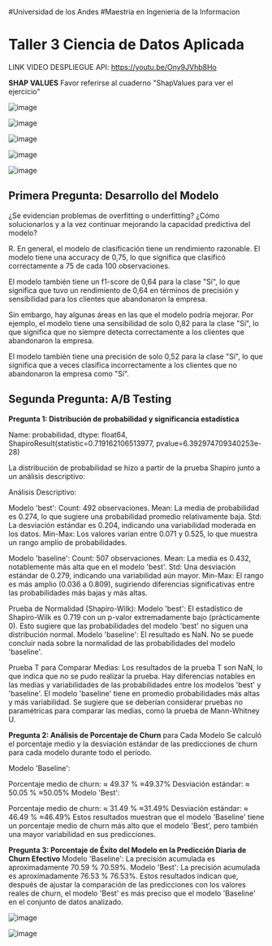 #Universidad de los Andes
#Maestria en Ingenieria de la Informacion
# Taller 3 Ciencia de Datos Aplicada


LINK VIDEO DESPLIEGUE API: https://youtu.be/Ony9JVhb8Ho

**SHAP VALUES** Favor referirse al cuaderno "ShapValues para ver el ejercicio"

![image](https://github.com/asertas14/taller3_ciencia_aplicada/assets/141885465/e9c24079-31e9-4a82-a6c9-885fb6f4fa48)

![image](https://github.com/asertas14/taller3_ciencia_aplicada/assets/141885465/47659a84-b557-417c-b84c-152237349688)

![image](https://github.com/asertas14/taller3_ciencia_aplicada/assets/141885465/ee8cbcd2-7a2c-4d00-b08f-59bf3d265d54)

![image](https://github.com/asertas14/taller3_ciencia_aplicada/assets/141885465/eabc9595-407e-424d-aa61-626f98344bde)

![image](https://github.com/asertas14/taller3_ciencia_aplicada/assets/141885465/64cf42a8-db8c-44b2-8448-30258767dc3a)


## Primera Pregunta: Desarrollo del Modelo
¿Se evidencian problemas de overfitting o underfitting? ¿Cómo solucionarlos y a la vez continuar mejorando la capacidad predictiva del modelo?

R. En general, el modelo de clasificación tiene un rendimiento razonable. El modelo tiene una accuracy de 0,75, lo que significa que clasificó correctamente a 75 de cada 100 observaciones.

El modelo también tiene un f1-score de 0,64 para la clase "Sí", lo que significa que tuvo un rendimiento de 0,64 en términos de precisión y sensibilidad para los clientes que abandonaron la empresa.

Sin embargo, hay algunas áreas en las que el modelo podría mejorar. Por ejemplo, el modelo tiene una sensibilidad de solo 0,82 para la clase "Sí", lo que significa que no siempre detecta correctamente a los clientes que abandonaron la empresa.

El modelo también tiene una precisión de solo 0,52 para la clase "Sí", lo que significa que a veces clasifica incorrectamente a los clientes que no abandonaron la empresa como "Sí".

## Segunda Pregunta: A/B Testing

**Pregunta 1: Distribución de probabilidad y significancia estadística**

 Name: probabilidad, dtype: float64,
 ShapiroResult(statistic=0.719162106513977, pvalue=6.392974709340253e-28)

 La distribución de probabilidad se hizo a partir de la prueba Shapiro junto a un análisis descriptivo:
 
Análisis Descriptivo:

Modelo 'best':
Count: 492 observaciones.
Mean: La media de probabilidad es 0.274, lo que sugiere una probabilidad promedio relativamente baja.
Std: La desviación estándar es 0.204, indicando una variabilidad moderada en los datos.
Min-Max: Los valores varían entre 0.071 y 0.525, lo que muestra un rango amplio de probabilidades.

Modelo 'baseline':
Count: 507 observaciones.
Mean: La media es 0.432, notablemente más alta que en el modelo 'best'.
Std: Una desviación estándar de 0.279, indicando una variabilidad aún mayor.
Min-Max: El rango es más amplio (0.036 a 0.809), sugiriendo diferencias significativas entre las probabilidades más bajas y más altas.

Prueba de Normalidad (Shapiro-Wilk):
Modelo 'best': El estadístico de Shapiro-Wilk es 0.719 con un p-valor extremadamente bajo (prácticamente 0). Esto sugiere que las probabilidades del modelo 'best' no siguen una distribución normal.
Modelo 'baseline': El resultado es NaN. No se puede concluir nada sobre la normalidad de las probabilidades del modelo 'baseline'.

Prueba T para Comparar Medias:
Los resultados de la prueba T son NaN, lo que indica que no se pudo realizar la prueba. Hay diferencias notables en las medias y variabilidades de las probabilidades entre los modelos 'best' y 'baseline'. El modelo 'baseline' tiene en promedio probabilidades más altas y más variabilidad. Se sugiere que se deberían considerar pruebas no paramétricas para comparar las medias, como la prueba de Mann-Whitney U.

**Pregunta 2: Análisis de Porcentaje de Churn**
para Cada Modelo Se calculó el porcentaje medio y la desviación estándar de las predicciones de churn para cada modelo durante todo el período.

Modelo 'Baseline':

Porcentaje medio de churn: ≈ 49.37 % ≈49.37% Desviación estándar: ≈ 50.05 % ≈50.05% Modelo 'Best':

Porcentaje medio de churn: ≈ 31.49 % ≈31.49% Desviación estándar: ≈ 46.49 % ≈46.49% 
Estos resultados muestran que el modelo 'Baseline' tiene un porcentaje medio de churn más alto que el modelo 'Best', pero también una mayor variabilidad en sus predicciones.

**Pregunta 3: Porcentaje de Éxito del Modelo en la Predicción Diaria de Churn Efectivo**
Modelo 'Baseline': La precisión acumulada es aproximadamente 70.59 % 70.59%.
Modelo 'Best': La precisión acumulada es aproximadamente 76.53 % 76.53%.
Estos resultados indican que, después de ajustar la comparación de las predicciones con los valores reales de churn, el modelo 'Best' es más preciso que el modelo 'Baseline' en el conjunto de datos analizado.

![image](https://github.com/asertas14/taller3_ciencia_aplicada/assets/141885465/f463c444-eea1-4696-8430-2471669a6023)

![image](https://github.com/asertas14/taller3_ciencia_aplicada/assets/141885465/80c7b387-1440-4c5b-97aa-ff04afd00f7e)


